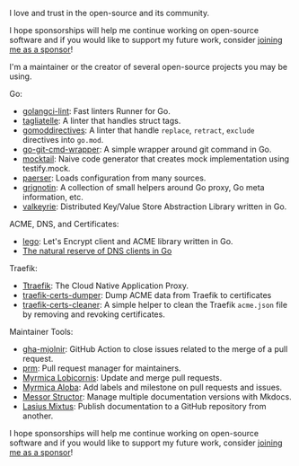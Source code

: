 
I love and trust in the open-source and its community.

I hope sponsorships will help me continue working on open-source software and if you would like to support my future work, consider [joining me as a sponsor](https://github.com/sponsors/ldez)!

I'm a maintainer or the creator of several open-source projects you may be using.

Go:
- [golangci-lint](https://github.com/golangci/golangci-lint): Fast linters Runner for Go.
- [tagliatelle](https://github.com/ldez/tagliatelle): A linter that handles struct tags.
- [gomoddirectives](https://github.com/ldez/gomoddirectives): A linter that handle `replace`, `retract`, `exclude` directives into `go.mod`.
- [go-git-cmd-wrapper](https://github.com/ldez/go-git-cmd-wrapper): A simple wrapper around git command in Go.
- [mocktail](https://github.com/traefik/mocktail): Naive code generator that creates mock implementation using testify.mock.
- [paerser](https://github.com/traefik/paerser): Loads configuration from many sources.
- [grignotin](https://github.com/ldez/grignotin): A collection of small helpers around Go proxy, Go meta information, etc.
- [valkeyrie](https://github.com/kvtools/valkeyrie): Distributed Key/Value Store Abstraction Library written in Go.

ACME, DNS, and Certificates:
- [lego](https://github.com/go-acme/lego): Let's Encrypt client and ACME library written in Go.
- [The natural reserve of DNS clients in Go](https://github.com/nrdcg/)

Traefik:
- [Ttraefik](https://github.com/traefik/traefik): The Cloud Native Application Proxy.
- [traefik-certs-dumper](https://github.com/ldez/traefik-certs-dumper): Dump ACME data from Traefik to certificates
- [traefik-certs-cleaner](https://github.com/ldez/traefik-certs-cleaner): A simple helper to clean the Traefik `acme.json` file by removing and revoking certificates.

Maintainer Tools:
- [gha-mjolnir](https://github.com/ldez/gha-mjolnir): GitHub Action to close issues related to the merge of a pull request.
- [prm](https://github.com/ldez/prm): Pull request manager for maintainers.
- [Myrmica Lobicornis](https://github.com/traefik/lobicornis): Update and merge pull requests.
- [Myrmica Aloba](https://github.com/traefik/aloba): Add labels and milestone on pull requests and issues.
- [Messor Structor](https://github.com/traefik/structor): Manage multiple documentation versions with Mkdocs.
- [Lasius Mixtus](https://github.com/traefik/mixtus): Publish documentation to a GitHub repository from another.

I hope sponsorships will help me continue working on open-source software and if you would like to support my future work, consider [joining me as a sponsor](https://github.com/sponsors/ldez)!

